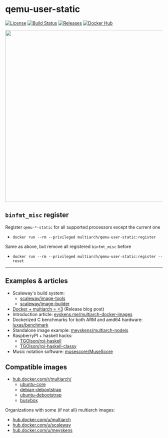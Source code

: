 # **qemu-user-static**

[![License](https://img.shields.io/github/license/multiarch/qemu-user-static.svg?style=flat-square)](./LICENSE) [![Build Status](https://img.shields.io/travis/multiarch/qemu-user-static/master.svg?style=flat-square&logo=travis)](https://travis-ci.org/multiarch/qemu-user-static/builds) [![Releases](https://img.shields.io/github/commits-since/multiarch/qemu-user-static/latest.svg?style=flat-square)](https://github.com/multiarch/qemu-user-static/releases) [![Docker Hub](https://img.shields.io/docker/pulls/multiarch/qemu-user-static.svg?style=flat-square)](https://hub.docker.com/r/multiarch/qemu-user-static/)

<p align="center">
  <img src="https://raw.githubusercontent.com/multiarch/dockerfile/master/logo.jpg" width="550"/>
</p>


## `binfmt_misc` register

Register `qemu-*-static` for all supported processors except the current one

* `docker run --rm --privileged multiarch/qemu-user-static:register`

Same as above, but remove all registered `binfmt_misc` before

* `docker run --rm --privileged multiarch/qemu-user-static:register --reset`

---

## Examples & articles

* Scaleway's build system:
  * [scaleway/image-tools](https://github.com/scaleway/image-tools)
  * [scaleway/image-builder](https://github.com/scaleway/image-builder)
* [Docker + multiarch = <3](https://manfredtouron.com/2016/01/28/docker-multiarch/) (Release blog post)
* Introduction article: [eyskens.me/multiarch-docker-images](https://eyskens.me/multiarch-docker-images/)
* Dockerized C benchmarks for both ARM and amd64 hardware: [luxas/benchmark](https://github.com/luxas/benchmark)
* Standalone image example: [meyskens/multiarch-nodejs](https://github.com/meyskens/multiarch-nodejs)
* RaspberryPI + haskell hacks:
  * [TGOlson/rpi-haskell](https://github.com/TGOlson/rpi-haskell)
  * [TGOlson/rpi-haskell-classy](https://github.com/TGOlson/rpi-haskell-classy)
* Music notation software: [musescore/MuseScore](https://github.com/musescore/MuseScore)

## Compatible images

* [hub.docker.com/r/multiarch/](https://hub.docker.com/r/multiarch/)
  * [ubuntu-core](https://hub.docker.com/r/multiarch/ubuntu-core/)
  * [debian-debootstrap](https://hub.docker.com/r/multiarch/debian-debootstrap/)
  * [ubuntu-debootstrap](https://hub.docker.com/r/multiarch/ubuntu-debootstrap/)
  * [busybox](https://hub.docker.com/r/multiarch/busybox/)

Organizations with some (if not all) multiarch images:

* [hub.docker.com/u/multiarch](https://hub.docker.com/u/multiarch/)
* [hub.docker.com/u/scaleway](https://hub.docker.com/u/scaleway/)
* [hub.docker.com/u/meyskens](https://hub.docker.com/u/meyskens/)

